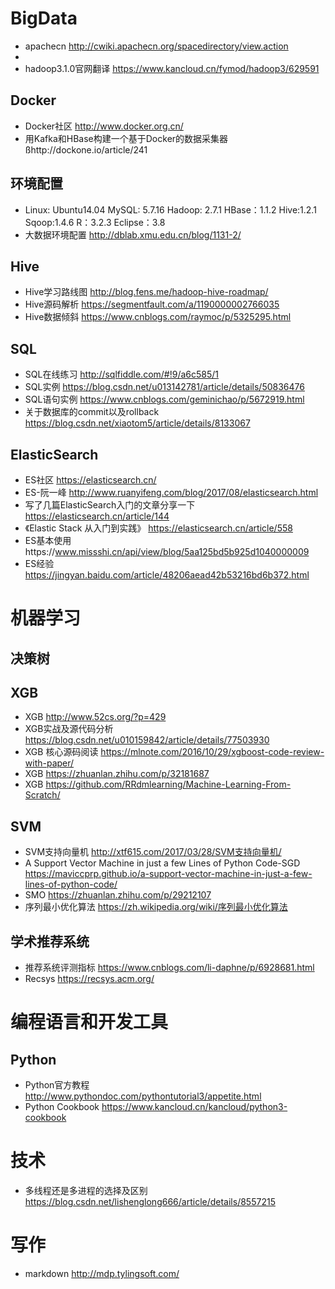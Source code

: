 

# BigData
- apachecn http://cwiki.apachecn.org/spacedirectory/view.action
- 
- hadoop3.1.0官网翻译 https://www.kancloud.cn/fymod/hadoop3/629591


## Docker
- Docker社区 http://www.docker.org.cn/
- 用Kafka和HBase构建一个基于Docker的数据采集器 ßhttp://dockone.io/article/241

## 环境配置
- Linux: Ubuntu14.04 MySQL: 5.7.16 Hadoop: 2.7.1 HBase：1.1.2 Hive:1.2.1 Sqoop:1.4.6 R：3.2.3 Eclipse：3.8
- 大数据环境配置 http://dblab.xmu.edu.cn/blog/1131-2/

## Hive
- Hive学习路线图 http://blog.fens.me/hadoop-hive-roadmap/
- Hive源码解析 https://segmentfault.com/a/1190000002766035
- Hive数据倾斜 https://www.cnblogs.com/raymoc/p/5325295.html

## SQL
- SQL在线练习 http://sqlfiddle.com/#!9/a6c585/1
- SQL实例 https://blog.csdn.net/u013142781/article/details/50836476
- SQL语句实例 https://www.cnblogs.com/geminichao/p/5672919.html
- 关于数据库的commit以及rollback https://blog.csdn.net/xiaotom5/article/details/8133067


## ElasticSearch
* ES社区 https://elasticsearch.cn/
* ES-阮一峰 http://www.ruanyifeng.com/blog/2017/08/elasticsearch.html
* 写了几篇ElasticSearch入门的文章分享一下 https://elasticsearch.cn/article/144
* 《Elastic Stack 从入门到实践》 https://elasticsearch.cn/article/558
* ES基本使用https://www.missshi.cn/api/view/blog/5aa125bd5b925d1040000009
* ES经验 https://jingyan.baidu.com/article/48206aead42b53216bd6b372.html



# 机器学习

## 决策树


## XGB
* XGB http://www.52cs.org/?p=429
* XGB实战及源代码分析 https://blog.csdn.net/u010159842/article/details/77503930
* XGB 核心源码阅读 https://mlnote.com/2016/10/29/xgboost-code-review-with-paper/
* XGB https://zhuanlan.zhihu.com/p/32181687
* XGB https://github.com/RRdmlearning/Machine-Learning-From-Scratch/


## SVM
* SVM支持向量机 http://xtf615.com/2017/03/28/SVM支持向量机/
* A Support Vector Machine in just a few Lines of Python Code-SGD https://maviccprp.github.io/a-support-vector-machine-in-just-a-few-lines-of-python-code/
* SMO https://zhuanlan.zhihu.com/p/29212107
* 序列最小优化算法 https://zh.wikipedia.org/wiki/序列最小优化算法

## 学术推荐系统
* 推荐系统评测指标 https://www.cnblogs.com/li-daphne/p/6928681.html
* Recsys https://recsys.acm.org/

# 编程语言和开发工具

## Python 
* Python官方教程 http://www.pythondoc.com/pythontutorial3/appetite.html
* Python Cookbook https://www.kancloud.cn/kancloud/python3-cookbook

# 技术

- 多线程还是多进程的选择及区别 https://blog.csdn.net/lishenglong666/article/details/8557215

# 写作
- markdown http://mdp.tylingsoft.com/